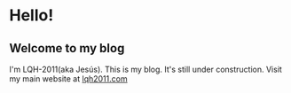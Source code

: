 # Hello!
## Welcome to my blog

I'm LQH-2011(aka Jesús). 
This is my blog. It's still under construction.
Visit my main website at [lqh2011.com](https://lqh2011.com)